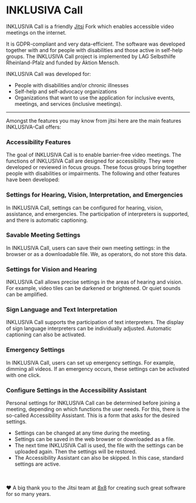 # INKLUSIVA Call

INKLUSIVA Call is a friendly [Jitsi](https://github.com/jitsi|Jitsi) Fork which enables accessible video meetings on the internet. 

It is GDPR-compliant and very data-efficient. The software was developed together with and for people with disabilities and those active in self-help groups. The INKLUSIVA Call project is implemented by LAG Selbsthilfe Rheinland-Pfalz and funded by Aktion Mensch.

INKLUSIVA Call was developed for:

* People with disabilities and/or chronic illnesses
* Self-help and self-advocacy organizations
* Organizations that want to use the application for inclusive events, meetings, and services (inclusive meetings).

<hr />

Amongst the features you may know from jitsi here are the main features INKLUSIVA-Call offers:
### Accessibility Features
The goal of INKLUSIVA Call is to enable barrier-free video meetings. The functions of INKLUSIVA Call are designed for accessibility. They were developed or reviewed in focus groups. These focus groups bring together people with disabilities or impairments. The following and other features have been developed:

### Settings for Hearing, Vision, Interpretation, and Emergencies
In INKLUSIVA Call, settings can be configured for hearing, vision, assistance, and emergencies. The participation of interpreters is supported, and there is automatic captioning.

### Savable Meeting Settings
In INKLUSIVA Call, users can save their own meeting settings: in the browser or as a downloadable file. We, as operators, do not store this data.

### Settings for Vision and Hearing
INKLUSIVA Call allows precise settings in the areas of hearing and vision. For example, video tiles can be darkened or brightened. Or quiet sounds can be amplified.

### Sign Language and Text Interpretation
INKLUSIVA Call supports the participation of text interpreters. The display of sign language interpreters can be individually adjusted. Automatic captioning can also be activated.

### Emergency Settings
In INKLUSIVA Call, users can set up emergency settings. For example, dimming all videos. If an emergency occurs, these settings can be activated with one click.

### Configure Settings in the Accessibility Assistant
Personal settings for INKLUSIVA Call can be determined before joining a meeting, depending on which functions the user needs. For this, there is the so-called Accessibility Assistant. This is a form that asks for the desired settings.
* Settings can be changed at any time during the meeting.
* Settings can be saved in the web browser or downloaded as a file.
* The next time INKLUSIVA Call is used, the file with the settings can be uploaded again. Then the settings will be restored.
* The Accessibility Assistant can also be skipped. In this case, standard settings are active.
<br/>
<br/>
<footer>
❤️  A big thank you to the Jitsi team at <a href="https://8x8.com" target="_blank">8x8</a> for creating such great software for so many years.
</footer>

